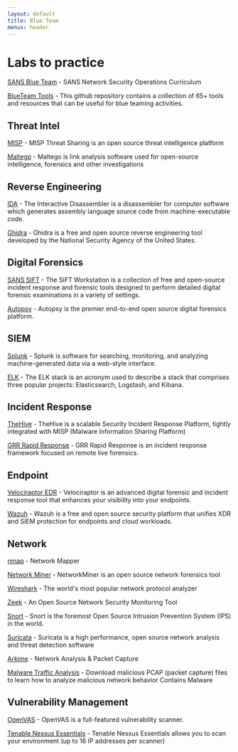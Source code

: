 ```yaml
---
layout: default
title: Blue Team
menus: header
---
```


# Labs to practice




[SANS Blue Team](https://github.com/sans-blue-team) - SANS Network Security Operations Curriculum

[BlueTeam Tools](https://github.com/A-poc/BlueTeam-Tools) - This github repository contains a collection of 65+ tools and resources that can be useful for blue teaming activities.



## Threat Intel



[MISP](https://www.misp-project.org/) - MISP Threat Sharing is an open source threat intelligence platform

[Maltego](https://www.maltego.com/) - Maltego is link analysis software used for open-source intelligence, forensics and other investigations



## Reverse Engineering



[IDA](https://hex-rays.com/download-center/) - The Interactive Disassembler is a disassembler for computer software which generates assembly language source code from machine-executable code. 

[Ghidra](https://ghidra-sre.org/) - Ghidra is a free and open source reverse engineering tool developed by the National Security Agency of the United States.





## Digital Forensics



[SANS SIFT](https://www.sans.org/tools/sift-workstation/) - The SIFT Workstation is a collection of free and open-source incident response and forensic tools designed to perform detailed digital forensic examinations in a variety of settings. 

[Autopsy](https://www.autopsy.com/) - Autopsy is the premier end-to-end open source digital forensics platform.





## SIEM



[Splunk](https://www.splunk.com/) - Splunk is software for searching, monitoring, and analyzing machine-generated data via a web-style interface.

[ELK](https://www.elastic.co/elastic-stack) - The ELK stack is an acronym used to describe a stack that comprises three popular projects: Elasticsearch, Logstash, and Kibana.





## Incident Response



[TheHive](https://thehive-project.org/) - TheHive is a scalable Security Incident Response Platform, tightly integrated with MISP (Malware Information Sharing Platform)

[GRR Rapid Response](https://github.com/google/grr) - GRR Rapid Response is an incident response framework focused on remote live forensics.





## Endpoint



[Velociraptor EDR](https://www.rapid7.com/products/velociraptor/) - Velociraptor is an advanced digital forensic and incident response tool that enhances your visibility into your endpoints.

[Wazuh](https://wazuh.com/) - Wazuh is a free and open source security platform that unifies XDR and SIEM protection for endpoints and cloud workloads.





## Network

[nmap](https://nmap.org/) - Network Mapper

[Network Miner](https://www.netresec.com/?page=NetworkMiner) - NetworkMiner is an open source network forensics tool

[Wireshark](https://www.wireshark.org/) - The world's most popular network protocol analyzer

[Zeek](https://zeek.org/) - An Open Source Network Security Monitoring Tool

[Snort](https://www.snort.org/) - Snort is the foremost Open Source Intrusion Prevention System (IPS) in the world.

[Suricata](https://suricata.io/) - Suricata is a high performance, open source network analysis and threat detection software

[Arkime](https://arkime.com/) - Network Analysis & Packet Capture

[Malware Traffic Analysis](https://www.malware-traffic-analysis.net/) - Download malicious PCAP (packet capture) files to learn how to analyze malicious network behavior Contains Malware





## Vulnerability Management



[OpenVAS](https://openvas.org/) - OpenVAS is a full-featured vulnerability scanner.

[Tenable Nessus Essentials](https://www.tenable.com/products/nessus/nessus-essentials) - Tenable Nessus Essentials allows you to scan your environment (up to 16 IP addresses per scanner)
 
